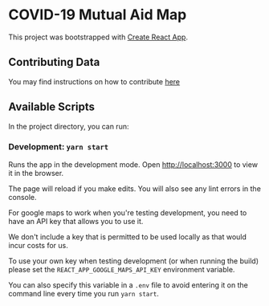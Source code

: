# COVID-19 Mutual Aid Map

This project was bootstrapped with [Create React App](https://github.com/facebook/create-react-app).

## Contributing Data

You may find instructions on how to contribute [here](src/data/DOCUMENTATION.md)

## Available Scripts

In the project directory, you can run:

### Development: `yarn start`

Runs the app in the development mode. Open [http://localhost:3000](http://localhost:3000) to view it in the browser.

The page will reload if you make edits. You will also see any lint errors in the console.

For google maps to work when you're testing development, you need to have an API key that allows you to use it.

We don't include a key that is permitted to be used locally as that would incur costs for us.

To use your own key when testing development (or when running the build) please set the `REACT_APP_GOOGLE_MAPS_API_KEY` environment variable.

You can also specify this variable in a `.env` file to avoid entering it on the command line every time you run `yarn start`.
